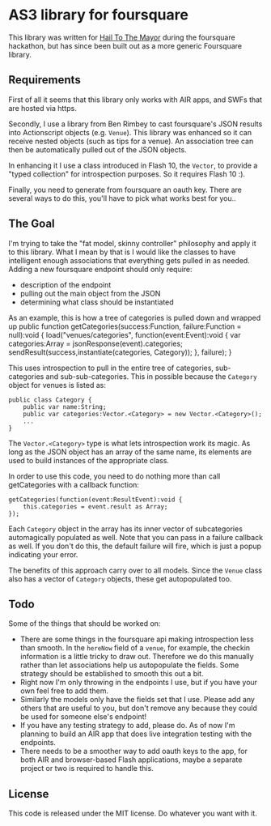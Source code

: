 # AS3 library for foursquare

This library was written for [Hail To The Mayor](http://hailtothemayor.com) during the foursquare hackathon, but has since been built out as a more generic Foursquare library.

## Requirements

First of all it seems that this library only works with AIR apps, and SWFs that are hosted via https.

Secondly, I use a library from Ben Rimbey to cast foursquare's JSON results into Actionscript objects (e.g. `Venue`).  This library was enhanced so it can receive nested objects (such as tips for a venue).  An association tree can then be automatically pulled out of the JSON objects.

In enhancing it I use a class introduced in Flash 10, the `Vector`, to provide a "typed collection" for introspection purposes.   So it requires Flash 10 :).

Finally, you need to generate from foursquare an oauth key.  There are several ways to do this, you'll have to pick what works best for you..

## The Goal

I'm trying to take the "fat model, skinny controller" philosophy and apply it to this library.  What I mean by that is I would like the classes to have intelligent enough associations that everything gets pulled in as needed.  Adding a new foursquare endpoint should only require:

* description of the endpoint
* pulling out the main object from the JSON
* determining what class should be instantiated

As an example, this is how a tree of categories is pulled down and wrapped up
    public function getCategories(success:Function, failure:Function = null):void {
        load("venues/categories", function(event:Event):void {
            var categories:Array = jsonResponse(event).categories;
            sendResult(success,instantiate(categories, Category));
        }, failure);
    }

This uses introspection to pull in the entire tree of categories, sub-categories and sub-sub-categories.  This in possible because the `Category` object for venues is listed as:

    public class Category {
        public var name:String;
        public var categories:Vector.<Category> = new Vector.<Category>();
        ...
    }

The `Vector.<Category>` type is what lets introspection work its magic.  As long as the JSON object has an array of the same name, its elements are used to build instances of the appropriate class.

In order to use this code, you need to do nothing more than call getCategories with a callback function:

    getCategories(function(event:ResultEvent):void {
        this.categories = event.result as Array;
    });
    
Each `Category` object in the array has its inner vector of subcategories automagically populated as well.  Note that you can pass in a failure callback as well.  If you don't do this, the default failure will fire, which is just a popup indicating your error.

The benefits of this approach carry over to all models.  Since the `Venue` class also has a vector of `Category` objects, these get autopopulated too.

## Todo

Some of the things that should be worked on:

* There are some things in the foursquare api making introspection less than smooth.  In the `hereNow` field of a `venue`, for example, the checkin information is a little tricky to draw out.  Therefore we do this manually rather than let associations help us autopopulate the fields.  Some strategy should be established to smooth this out a bit.
* Right now I'm only throwing in the endpoints I use, but if you have your own feel free to add them.
* Similarly the models only have the fields set that I use.  Please add any others that are useful to you, but don't remove any because they could be used for someone else's endpoint! 
* If you have any testing strategy to add, please do.  As of now I'm planning to build an AIR app that does live integration testing with the endpoints.
* There needs to be a smoother way to add oauth keys to the app, for both AIR and browser-based Flash applications, maybe a separate project or two is required to handle this.

## License

This code is released under the MIT license.  Do whatever you want with it.
